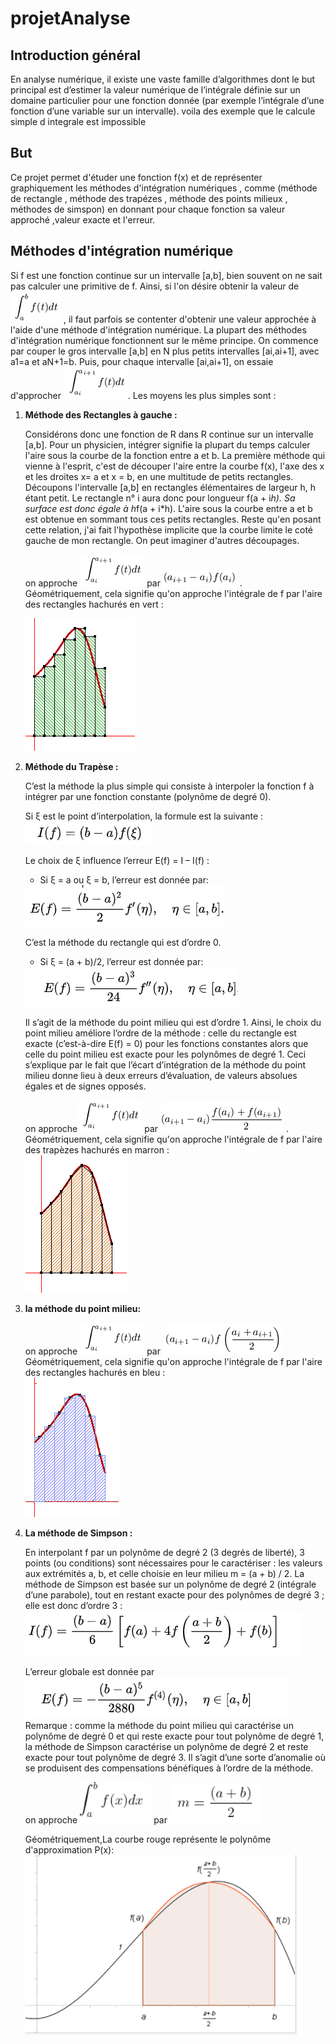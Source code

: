 # projetAnalyse


<p> <strong><h2>Introduction général </h2></strong> </p>
En analyse numérique, il existe une vaste famille d’algorithmes dont le but principal est d’estimer la valeur numérique de l’intégrale définie sur un domaine particulier pour une fonction donnée (par exemple l’intégrale d’une fonction d’une variable sur un intervalle). voila des exemple que le calcule simple d integrale est impossible

<p> <strong> <h2>But </h2></strong> </p>
Ce projet permet d'étuder une fonction f(x) et de représenter graphiquement les méthodes d'intégration numériques , comme (méthode de rectangle , méthode des trapézes , méthode des points milieux , méthodes de simspon) en donnant pour chaque fonction sa valeur approché ,valeur exacte et l'erreur.

<strong> <p><h2>Méthodes d'intégration numérique</h2></strong> </p>

Si f est une fonction continue sur un intervalle [a,b], bien souvent on ne sait pas calculer une primitive de f. Ainsi, si l'on désire obtenir la valeur de <img src= "https://github.com/mayssamerchaoui/projetAnalyse/blob/main/4.png" /> , il faut parfois se contenter d'obtenir une valeur approchée à l'aide d'une méthode d'intégration numérique.
  La plupart des méthodes d'intégration numérique fonctionnent sur le même principe. On commence par couper le gros intervalle [a,b] en N plus petits intervalles [ai,ai+1], avec a1=a et aN+1=b. Puis, pour chaque intervalle [ai,ai+1], on essaie d'approcher <img src= "https://github.com/mayssamerchaoui/projetAnalyse/blob/main/5.png" />. Les moyens les plus simples sont :
<ol>
<li><p> <strong>Méthode des Rectangles à gauche :</strong> </p></li>
  
Considérons donc une fonction de R dans R continue sur un intervalle [a,b]. Pour un physicien, intégrer signifie la plupart du temps calculer l'aire sous la courbe de la fonction entre a et b. La première méthode qui vienne à l'esprit, c'est de découper l'aire entre la courbe f(x), l'axe des x et les droites x= a et x = b, en une multitude de petits rectangles. Découpons l'intervalle [a,b] en rectangles élémentaires de largeur h, h étant petit. Le rectangle n° i aura donc pour longueur f(a + i*h). Sa surface est donc égale à h*f(a + i*h). L'aire sous la courbe entre a et b est obtenue en sommant tous ces petits rectangles. Reste qu'en posant cette relation, j'ai fait l'hypothèse implicite que la courbe limite le coté gauche de mon rectangle. On peut imaginer d'autres découpages.

<p>on approche  <img src= "https://github.com/mayssamerchaoui/projetAnalyse/blob/main/1.png" />
 par  <img src= "https://github.com/mayssamerchaoui/projetAnalyse/blob/main/2.png" /> . <br/>
 Géométriquement, cela signifie qu'on approche l'intégrale de f par l'aire des rectangles hachurés en vert :<br />
  
  
 <img src= "https://github.com/mayssamerchaoui/projetAnalyse/blob/main/3.png" /></p> </p>



<li><p> <strong>Méthode du Trapèse :</strong> </p></li>
<p>C’est la méthode la plus simple qui consiste à interpoler la fonction f à intégrer par une fonction constante (polynôme de degré 0).

Si ξ est le point d’interpolation, la formule est la suivante :<br/>
<img src= "https://github.com/mayssamerchaoui/projetAnalyse/blob/main/19.PNG" />

Le choix de ξ influence l’erreur E(f) = I – I(f) :
<ul>
    <li> Si ξ = a ou ξ = b, l’erreur est donnée par:</li>
  </ul>
<img src= "https://github.com/mayssamerchaoui/projetAnalyse/blob/main/17.PNG" />

C’est la méthode du rectangle qui est d’ordre 0.
    <ul>  
  <li>Si ξ = (a + b)/2, l’erreur est donnée par:</li>
  </ul>
<img src= "https://github.com/mayssamerchaoui/projetAnalyse/blob/main/18.PNG" /><br/>

Il s’agit de la méthode du point milieu qui est d’ordre 1.
Ainsi, le choix du point milieu améliore l’ordre de la méthode : celle du rectangle est exacte (c’est-à-dire E(f) = 0) pour les fonctions constantes alors que celle du point milieu est exacte pour les polynômes de degré 1. Ceci s’explique par le fait que l’écart d’intégration de la méthode du point milieu donne lieu à deux erreurs d’évaluation, de valeurs absolues égales et de signes opposés.</p>

<p>on approche<img src= "https://github.com/mayssamerchaoui/projetAnalyse/blob/main/6.png" />
par 
<img src= "https://github.com/mayssamerchaoui/projetAnalyse/blob/main/7.png" /> .
Géométriquement, cela signifie qu'on approche l'intégrale de f par l'aire des trapèzes hachurés en marron :<br />
<img src= "https://github.com/mayssamerchaoui/projetAnalyse/blob/main/8.png" /></p> </p>

<li><p> <strong>la méthode du point milieu: <p> </strong></li>
<p>  on approche <img src= "https://github.com/mayssamerchaoui/projetAnalyse/blob/main/9.png" />
par <img src= "https://github.com/mayssamerchaoui/projetAnalyse/blob/main/10.png" />
Géométriquement, cela signifie qu'on approche l'intégrale de f par l'aire des rectangles hachurés en bleu :<br />
  <img src= "https://github.com/mayssamerchaoui/projetAnalyse/blob/main/11.png" /></p> </p>
  
  <li><p> <strong>La méthode de Simpson :</p> </strong> </li>
  
 En interpolant f par un polynôme de degré 2 (3 degrés de liberté), 3 points (ou conditions) sont nécessaires pour le caractériser : les valeurs aux extrémités a, b, et celle choisie en leur milieu m = (a + b) / 2. La méthode de Simpson est basée sur un polynôme de degré 2 (intégrale d’une parabole), tout en restant exacte pour des polynômes de degré 3 ; elle est donc d’ordre 3 :
<img src= "https://github.com/mayssamerchaoui/projetAnalyse/blob/main/20.PNG" />

L’erreur globale est donnée par
<img src= "https://github.com/mayssamerchaoui/projetAnalyse/blob/main/21.PNG" />
Remarque : comme la méthode du point milieu qui caractérise un polynôme de degré 0 et qui reste exacte pour tout polynôme de degré 1, la méthode de Simpson caractérise un polynôme de degré 2 et reste exacte pour tout polynôme de degré 3. Il s’agit d’une sorte d’anomalie où se produisent des compensations bénéfiques à l’ordre de la méthode.
<p> on approche <img src= "https://github.com/mayssamerchaoui/projetAnalyse/blob/main/15.PNG" />
par  <img src= "https://github.com/mayssamerchaoui/projetAnalyse/blob/main/16.PNG" /></p> </p>
Géométriquement,La courbe rouge représente le polynôme d'approximation P(x):<br />
<img src= "https://github.com/mayssamerchaoui/projetAnalyse/blob/main/14.PNG" /> 

</ol>

